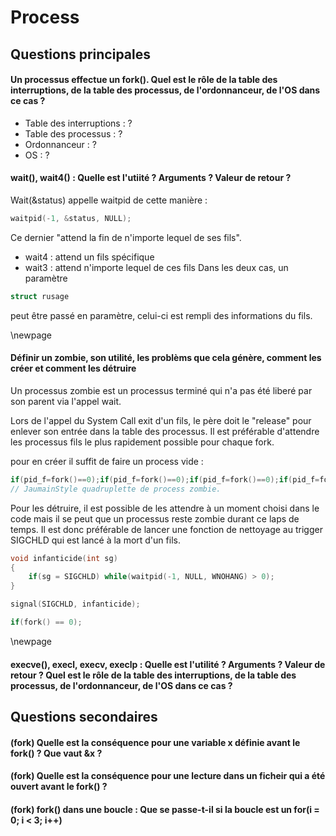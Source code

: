# Process

## Questions principales

#### Un processus effectue un fork(). Quel est le rôle de la table des interruptions, de la table des processus, de l'ordonnanceur, de l'OS dans ce cas ?

+ Table des interruptions : ?
+ Table des processus : ?
+ Ordonnanceur : ?
+ OS : ?

#### wait(), wait4() : Quelle est l'utiité ? Arguments ? Valeur de retour ?

Wait(&status) appelle waitpid de cette manière :

```C
waitpid(-1, &status, NULL);
```

Ce dernier "attend la fin de n'importe lequel de ses fils".

+ wait4 : attend un fils spécifique
+ wait3 : attend n'importe lequel de ces fils
Dans les deux cas, un paramètre 
```C
struct rusage
```
peut être passé en paramètre, celui-ci est rempli des informations du fils.

\newpage

#### Définir un zombie, son utilité, les problèms que cela génère, comment les créer et comment les détruire

Un processus zombie est un processus terminé qui n'a pas été liberé par son
parent via l'appel wait.

Lors de l'appel du System Call exit d'un fils, le père doit le "release" pour
enlever son entrée dans la table des processus. Il est préférable d'attendre les
processus fils le plus rapidement possible pour chaque fork.

pour en créer il suffit de faire un process vide : 

```C
if(pid_f=fork()==0);if(pid_f=fork()==0);if(pid_f=fork()==0);if(pid_f=fork()==0); 	
// JaumainStyle quadruplette de process zombie.
```

Pour les détruire, il est possible de les attendre à un moment choisi dans le
code mais il se peut que un processus reste zombie durant ce laps de temps. Il
est donc préférable de lancer une fonction de nettoyage au trigger SIGCHLD qui
est lancé à la mort d'un fils.

```C
void infanticide(int sg)
{
	if(sg = SIGCHLD) while(waitpid(-1, NULL, WNOHANG) > 0);
}

signal(SIGCHLD, infanticide);

if(fork() == 0);
```

\newpage

#### execve(), execl, execv, execlp : Quelle est l'utilité ? Arguments ? Valeur de retour ?  Quel est le rôle de la table des interruptions, de la table des processus, de l'ordonnanceur, de l'OS dans ce cas ?

## Questions secondaires

#### (fork) Quelle est la conséquence pour une variable x définie avant le fork() ? Que vaut &x ?

#### (fork) Quelle est la conséquence pour une lecture dans un ficheir qui a été ouvert avant le fork() ?

#### (fork) fork() dans une boucle : Que se passe-t-il si la boucle est un for(i = 0; i < 3; i++)
